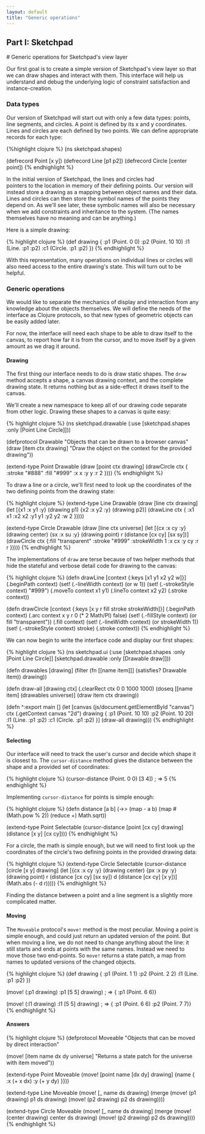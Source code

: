 ```yaml
---
layout: default
title: "Generic operations"
---
```


<h2 class="pre-header">Part I: Sketchpad</h2>
# Generic operations for Sketchpad's view layer

Our first goal is to create a simple version of Sketchpad's view layer so that we can
  draw shapes and interact with them. This interface will help us understand and debug the
  underlying logic of constraint satisfaction and instance-creation.

### Data types

Our version of Sketchpad will start out with only a few data types: points, line segments,
  and circles. A point is defined by its x and y coordinates. Lines and circles are each defined
  by two points. We can define appropriate records for each type:

{%highlight clojure %}
(ns sketchpad.shapes)

(defrecord Point [x y])
(defrecord Line [p1 p2])
(defrecord Circle [center point])
{% endhighlight %}

In the initial version of Sketchpad, the lines and circles had  
  pointers to the location in memory of their defining points. Our version will instead store a drawing
  as a mapping between object names and their data. Lines and circles can then store 
  the symbol names of the points they depend on. As we'll see later, these symbolic names will
  also be necessary when we add constraints and inheritance to the system. (The names themselves
  have no meaning and can be anything.)

Here is a simple drawing:

{% highlight clojure %}
(def drawing {
  :p1 (Point. 0 0)
  :p2 (Point. 10 10)
  :l1 (Line. :p1 :p2)
  :c1 (Circle. :p1 :p2) })
{% endhighlight %}

With this representation, many operations on individual lines or circles
  will also need access to the entire drawing's state. This will turn out to be helpful.

### Generic operations

We would like to separate the mechanics of display and interaction from any
  knowledge about the objects themselves. We will define the needs of the interface
  as Clojure protocols, so that new types of geometric objects can be easily
  added later.

For now, the interface will need each shape to be able to draw itself to the canvas,
  to report how far it is from the cursor, and to move itself by a given amount as we 
  drag it around.

#### Drawing

The first thing our interface needs to do is draw static shapes. The `draw` method
accepts a shape, a canvas drawing context, and the complete drawing state. It returns nothing
but as a side-effect it draws itself to the canvas.

We'll create a new namespace to keep all of our drawing code separate from other logic. 
Drawing these shapes to a canvas is quite easy:

{% highlight clojure %}
(ns sketchpad.drawable
  (:use [sketchpad.shapes :only [Point Line Circle]]))

(defprotocol Drawable
  "Objects that can be drawn to a browser canvas"
  (draw [item ctx drawing] 
  "Draw the object on the context for the provided drawing"))

(extend-type Point
  Drawable
  (draw [point ctx drawing]
    (drawCircle ctx { :stroke "#888" :fill "#999"
                      :x x :y y :r 2 })))
{% endhighlight %}

To draw a line or a circle, we'll first need to look up the coordinates of the two 
defining points from the drawing state:

{% highlight clojure %}
(extend-type Line
  Drawable
  (draw [line ctx drawing]
    (let [{x1 :x y1 :y} (drawing p1)
          {x2 :x y2 :y} (drawing p2)]
        (drawLine ctx { :x1 x1 :x2 x2 :y1 y1 :y2 y2 :w 2 }))))

(extend-type Circle
  Drawable
  (draw [line ctx universe]
    (let [{cx :x cy :y} (drawing center)
          {sx :x su :y} (drawing point)
          r (distance [cx cy] [sx sy])]
        (drawCircle ctx {:fill "transparent" :stroke "#999"
                         :strokeWidth 1 :x cx :y cy :r r }))))
{% endhighlight %}

The implementations of `draw` are terse because of two helper
methods that hide the stateful and verbose detail code for drawing to the canvas:

{% highlight clojure %}
(defn drawLine [context {:keys [x1 y1 x2 y2 w]}]
  (.beginPath context)
  (set! (.-lineWidth context) (or w 1))
  (set! (.-strokeStyle context) "#999")
  (.moveTo context x1 y1)
  (.lineTo context x2 y2)
  (.stroke context))

(defn drawCircle [context {:keys [x y r fill stroke strokeWidth]}]
  (.beginPath context)
  (.arc context x y r 0 (* 2 Math/PI) false)
  (set! (.-fillStyle context) (or fill "transparent"))
  (.fill context)
  (set! (.-lineWidth context) (or strokeWidth 1))
  (set! (.-strokeStyle context) stroke)
  (.stroke context))
{% endhighlight %}

We can now begin to write the interface code and display our first shapes:

{% highlight clojure %}
(ns sketchpad.ui
  (:use [sketchpad.shapes :only [Point Line Circle]]
        [sketchpad.drawable :only [Drawable draw]]))

(defn drawables [drawing]
  (filter (fn [[name item]]] (satisfies? Drawable item)) drawing))

(defn draw-all [drawing ctx]
  (.clearRect ctx 0 0 1000 1000)
  (doseq [[name item] (drawables universe)]
    (draw item ctx drawing))

(defn ^:export main []
  (let [canvas (js/document.getElementById "canvas")
        ctx (.getContext canvas "2d")
        drawing { :p1 (Point. 10 10) 
                  :p2 (Point. 10 20) 
                  :l1 (Line. :p1 :p2)
                  :c1 (Circle. :p1 :p2) }]
    (draw-all drawing)))
{% endhighlight %}

#### Selecting

Our interface will need to track the user's cursor and decide which shape it is closest to.
The `cursor-distance` method gives the distance between the shape and a provided set of coordinates:

{% highlight clojure %}
(cursor-distance (Point. 0 0) [3 4]) ; => 5
{% endhighlight %}

Implementing `cursor-distance` for points is simple enough:

{% highlight clojure %}
(defn distance [a b]
  (->> (map - a b) (map #(Math.pow % 2)) (reduce +) Math.sqrt))

(extend-type Point
  Selectable
  (cursor-distance [point [cx cy] drawing]
    (distance [x y] [cx cy])))
{% endhighlight %}

For a circle, the math is simple enough, but we will need to first look up the coordinates
of the circle's two defining points in the provided drawing data:

{% highlight clojure %}
(extend-type Circle
  Selectable
  (cursor-distance [circle [x y] drawing]
    (let [{cx :x cy :y} (drawing center)
          {px :x py :y} (drawing point)
          r (distance [cx cy] [sx sy])
          d (distance [cx cy] [x y])]
      (Math.abs (- d r)))))
{% endhighlight %}

Finding the distance between a point and a line segment is a slightly more complicated matter.


#### Moving

The `Moveable` protocol's `move!` method is the most peculiar. Moving a point is simple enough, and 
  could just return an updated version of the point. But when moving a line, we do
  not need to change anything about the line: it still starts and ends at points with the same names. Instead we need to move those two end-points. So `move!` returns a state patch, a map
  from names to updated versions of the changed objects.

{% highlight clojure %}
(def drawing {
  :p1 (Point. 1 1)
  :p2 (Point. 2 2)
  :l1 (Line. :p1 :p2) })

(move! (:p1 drawing) :p1 [5 5] drawing)
; => { :p1 (Point. 6 6)}

(move! (:l1 drawing) :l1 [5 5] drawing)
; => { :p1 (Point. 6 6) :p2 (Point. 7 7)}
{% endhighlight %}

#### Answers

{% highlight clojure %}
(defprotocol Moveable
  "Objects that can be moved by direct interaction"

  (move! [item name dx dy universe] 
  "Returns a state patch for the universe with item moved"))

(extend-type Point 
  Moveable
  (move! [point name [dx dy] drawing]
    {name { :x (+ x dx) :y (+ y dy) }}))

(extend-type Line
  Moveable
  (move! [_ name ds drawing]
    (merge (move! (p1 drawing) p1 ds drawing)
           (move! (p2 drawing) p2 ds drawing))))

(extend-type Circle
  Moveable
  (move! [_ name ds drawing]
    (merge (move! (center drawing) center ds drawing)
           (move! (p2 drawing) p2 ds drawing))))
{% endhighlight %}


